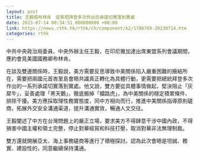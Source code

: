 ```yaml
---
layout: post
title: 王毅晤布林肯　促美把拜登多次作出的承諾切實落到實處
date: 2023-07-14 00:34:51.000000000 +08:00
link: https://news.rthk.hk/rthk/ch/component/k2/1708769-20230714.htm
categories: rthk
---
```


中共中央政治局委員、中央外辦主任王毅，在印尼雅加達出席東盟系列會議期間，應約會見美國國務卿布林肯。

在談及雙邊關係時，王毅說，美方需要反思導致中美關係陷入嚴重困難的癥結所在，需要把兩國元首峇里島會晤共識真正轉化為具體行動，更需要把總統拜登多次作出的一系列承諾切實落到實處。他又說，雙方要從具體事情做起，堅決阻止「灰犀牛」，妥善處理「黑天鵝」，徹底搬掉「攔路虎」，為中美關係的穩定積累條件、排除干擾。美方應採取理性務實態度，同中方相向而行，推進中美關係指導原則磋商，拓展外交安全溝通渠道，提升溝通實效，暢通人文交往。

王毅闡述了中方在台灣問題上的嚴正立場，要求美方不得肆意干涉中國內政，不得損害中國主權和領土完整，停止對華經貿和科技打壓，取消對華非法無理制裁。

雙方還就開展亞太、海上事務磋商等進行了積極探討。認為此次會晤是坦誠、務實、建設性的，同意繼續保持溝通。
